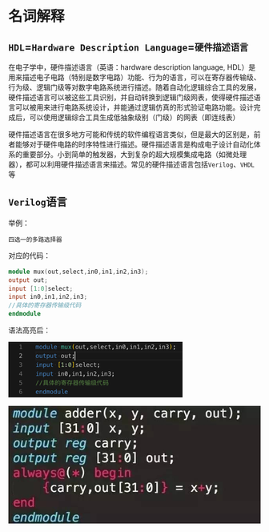 # 名词解释

## `HDL`=`Hardware Description Language`=`硬件描述语言`

在电子学中，硬件描述语言（英语：hardware description language, HDL）是用来描述电子电路（特别是数字电路）功能、行为的语言，可以在寄存器传输级、行为级、逻辑门级等对数字电路系统进行描述。随着自动化逻辑综合工具的发展，硬件描述语言可以被这些工具识别，并自动转换到逻辑门级网表，使得硬件描述语言可以被用来进行电路系统设计，并能通过逻辑仿真的形式验证电路功能。设计完成后，可以使用逻辑综合工具生成低抽象级别（门级）的网表（即连线表）

硬件描述语言在很多地方可能和传统的软件编程语言类似，但是最大的区别是，前者能够对于硬件电路的时序特性进行描述。硬件描述语言是构成电子设计自动化体系的重要部分。小到简单的触发器，大到复杂的超大规模集成电路（如微处理器），都可以利用硬件描述语言来描述。常见的硬件描述语言包括`Verilog`、`VHDL`等

## `Verilog`语言

举例：

`四选一的多路选择器`

对应的代码：

```verilog
module mux(out,select,in0,in1,in2,in3);
output out;
input [1:0]select;
input in0,in1,in2,in3;
//具体的寄存器传输级代码
endmodule
```

语法高亮后：

![Verilog语法高亮效果](../assets/img/verilog_syntax_highlight_effect.png)

![Verilog语法高亮效果2](../assets/img/verilog_syntax_highlight_effect_2.jpg)